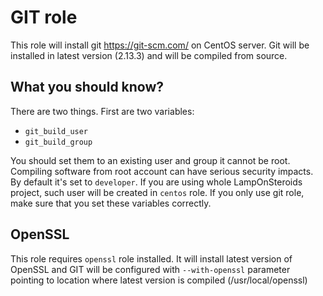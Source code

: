 GIT role
========

This role will install git https://git-scm.com/ on CentOS server.
Git will be installed in latest version (2.13.3) and will be compiled from source.

What you should know?
----------------------

There are two things. First are two variables:
 - `git_build_user`
 - `git_build_group`
 
You should set them to an existing user and group it cannot be root. Compiling software from root account can have serious security impacts.
By default it's set to `developer`. If you are using whole LampOnSteroids project, such user will be created in `centos` role.
If you only use git role, make sure that you set these variables correctly.

OpenSSL
-------

This role requires `openssl` role installed. It will install latest version of OpenSSL and GIT will be configured with `--with-openssl` parameter pointing to location where latest version is compiled (/usr/local/openssl)
